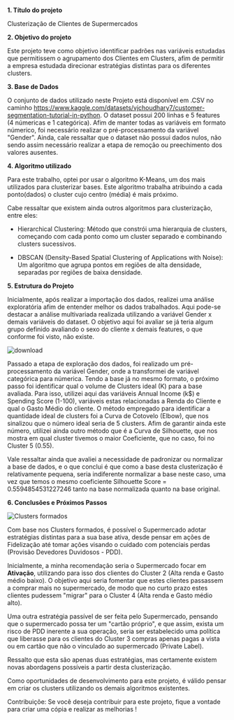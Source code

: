 **1. Título do projeto**

Clusterização de Clientes de Supermercados

**2. Objetivo do projeto**

Este projeto teve como objetivo identificar padrões nas variáveis estudadas que permitissem o agrupamento dos Clientes em Clusters, afim de permitir a empresa estudada direcionar estratégias distintas para os diferentes clusters.

**3. Base de Dados**

O conjunto de dados utilizado neste Projeto está disponível em .CSV no caminho https://www.kaggle.com/datasets/vjchoudhary7/customer-segmentation-tutorial-in-python.
O dataset possui 200 linhas e 5 features (4 númericas e 1 categórica). Afim de manter todas as variáveis em formato númerico, foi necessário realizar o pré-processamento da variável "Gender".
Ainda, cale ressaltar que o dataset não possui dados nulos, não sendo assim necessário realizar a etapa de remoção ou preechimento dos valores ausentes.
 
**4. Algoritmo utilizado**

Para este trabalho, optei por usar o algoritmo K-Means, um dos mais utilizados para clusterizar bases. Este algoritmo trabalha atribuindo a cada ponto(dados) o cluster cujo centro (média) é mais próximo.

Cabe ressaltar que existem ainda outros algoritmos para clusterização, entre eles:

- Hierarchical Clustering: Método que constrói uma hierarquia de clusters, começando com cada ponto como um cluster separado e combinando clusters sucessivos.
* DBSCAN (Density-Based Spatial Clustering of Applications with Noise): Um algoritmo que agrupa pontos em regiões de alta densidade, separadas por regiões de baixa densidade.

**5. Estrutura do Projeto**

Inicialmente, após realizar a importação dos dados, realizei uma análise exploratória afim de entender melhor os dados trabalhados. Aqui pode-se destacar a análise multivariada realizada utilizando a variável Gender x demais variáveis do dataset. O objetivo aqui foi avaliar se já teria algum grupo definido avaliando o sexo do cliente x demais features, o que conforme foi visto, não existe.

![download](https://github.com/alissonotavioudi/Aprendizagem_nao_supervisionada-Clusterizacao_de_Clientes-/assets/153277228/612d3a8c-b763-4414-943b-b48d4fed77ad)

Passado a etapa de exploração dos dados, foi realizado um pré-processamento da variável Gender, onde a transformei de variável categórica para númerica.
Tendo a base já no mesmo formato, o próximo passo foi identificar qual o volume de Clusters ideal (K) para a base avaliada. Para isso, utilizei aqui das variáveis Annual Income (k$) e Spending Score (1-100), variáveis estas relacionadas a Renda do Cliente e qual o Gasto Médio do cliente.
O método empregado para identificar a quantidade ideal de clusters foi a Curva de Cotovelo (Elbow), que nos sinalizou que o número ideal seria de 5 clusters. Afim de garantir ainda este número, utilizei ainda outro método que é a Curva de Silhouette, que nos mostra em qual cluster tivemos o maior Coeficiente, que no caso, foi no Cluster 5 (0.55).

Vale ressaltar ainda que avaliei a necessidade de padronizar ou normalizar a base de dados, e o que conclui é que como a base desta clusterização é relativamente pequena, seria indiferente normalizar a base neste caso, uma vez que temos o mesmo coeficiente Silhouette Score = 0.5594854531227246 tanto na base normalizada quanto na base original.

**6. Conclusões e Próximos Passos**

![Clusters formados](https://github.com/alissonotavioudi/Aprendizagem_nao_supervisionada-Clusterizacao_de_Clientes-/assets/153277228/41cb9d34-2220-467a-ba26-0ac625b37675)

Com base nos Clusters formados, é possível o Supermercado adotar estratégias distintas para a sua base ativa, desde pensar em ações de Fidelização até tomar ações visando o cuidado com potenciais perdas (Provisão Devedores Duvidosos - PDD).

Inicialmente, a minha recomendação seria o Supermercado focar em **Ativação**, utilizando para isso dos clientes do Cluster 2 (Alta renda e Gasto médio baixo). O objetivo aqui seria fomentar que estes clientes passassem a comprar mais no supermercado, de modo que no curto prazo estes clientes pudessem "migrar" para o Cluster 4 (Alta renda e Gasto médio alto). 

Uma outra estratégia passível de ser feita pelo Supermercado, pensando que o supermercado possa ter um "cartão próprio", e que assim, exista um risco de PDD inerente a sua operação, seria ser estabelecido uma política que liberasse para os clientes do Cluster 3 compras apenas pagas a vista ou em cartão que não o vinculado ao supermercado (Private Label). 

Ressalto que esta são apenas duas estratégias, mas certamente existem novas abordagens possíveis a partir desta clusterização.

Como oportunidades de desenvolvimento para este projeto, é válido pensar em criar os clusters utilizando os demais algoritmos existentes.



Contribuiçõe:
Se você deseja contribuir para este projeto, fique a vontade para criar uma cópia e realizar as melhorias !



